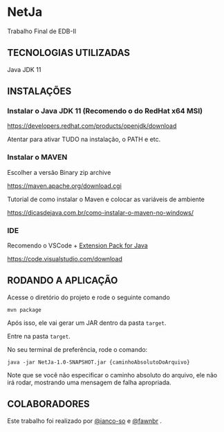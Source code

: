 # NetJa
Trabalho Final de EDB-II
## TECNOLOGIAS UTILIZADAS
Java JDK 11

## INSTALAÇÕES
### Instalar o Java JDK 11 (Recomendo o do RedHat x64 MSI)

https://developers.redhat.com/products/openjdk/download

Atentar para ativar TUDO na instalação, o PATH e etc.

### Instalar o MAVEN

Escolher a versão Binary zip archive

https://maven.apache.org/download.cgi

Tutorial de como instalar o Maven e colocar as variáveis de ambiente

https://dicasdejava.com.br/como-instalar-o-maven-no-windows/

### IDE

Recomendo o VSCode + [Extension Pack for Java](https://marketplace.visualstudio.com/items?itemName=vscjava.vscode-java-pack)

https://code.visualstudio.com/download

## RODANDO A APLICAÇÃO
Acesse o diretório do projeto e rode o seguinte comando

`mvn package`

Após isso, ele vai gerar um JAR dentro da pasta `target`.

Entre na pasta `target`.

No seu terminal de preferência, rode o comando:

`java -jar NetJa-1.0-SNAPSHOT.jar {caminhoAbsolutoDoArquivo}`

Note que se você não especificar o caminho absoluto do arquivo, ele não irá rodar, mostrando uma mensagem de falha apropriada.

## COLABORADORES

Este trabalho foi realizado por [@ianco-so](https://github.com/ianco-so) e [@fawnbr](https://github.com/fawnbr) .